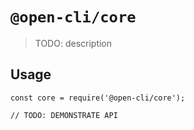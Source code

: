# `@open-cli/core`

> TODO: description

## Usage

```
const core = require('@open-cli/core');

// TODO: DEMONSTRATE API
```
